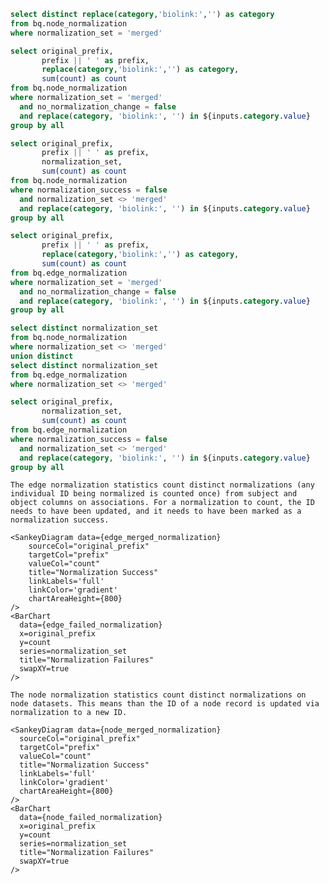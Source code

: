 ```sql normalization_categories
select distinct replace(category,'biolink:','') as category
from bq.node_normalization
where normalization_set = 'merged'
```

```sql node_merged_normalization
select original_prefix, 
       prefix || ' ' as prefix, 
       replace(category,'biolink:','') as category, 
       sum(count) as count
from bq.node_normalization
where normalization_set = 'merged'
  and no_normalization_change = false
  and replace(category, 'biolink:', '') in ${inputs.category.value}
group by all
```

```sql node_failed_normalization
select original_prefix, 
       prefix || ' ' as prefix,
       normalization_set,      
       sum(count) as count
from bq.node_normalization
where normalization_success = false
  and normalization_set <> 'merged'
  and replace(category, 'biolink:', '') in ${inputs.category.value}
group by all
```

```sql edge_merged_normalization
select original_prefix, 
       prefix || ' ' as prefix, 
       replace(category,'biolink:','') as category, 
       sum(count) as count
from bq.edge_normalization
where normalization_set = 'merged'
  and no_normalization_change = false
  and replace(category, 'biolink:', '') in ${inputs.category.value}
group by all
```

```sql normalization_datasets
select distinct normalization_set
from bq.node_normalization
where normalization_set <> 'merged'
union distinct
select distinct normalization_set
from bq.edge_normalization
where normalization_set <> 'merged'
```

```sql edge_failed_normalization
select original_prefix, 
       normalization_set,      
       sum(count) as count
from bq.edge_normalization
where normalization_success = false
  and normalization_set <> 'merged'
  and replace(category, 'biolink:', '') in ${inputs.category.value}
group by all
```

<Dropdown
  data={normalization_categories}
  name=category
  value=category
  label=category
  title="Filter By Category"
  multiple=true
  selectAllByDefault=true
  description="Filter normalized node categories"
/>

<Tabs>
  <Tab label="Edges">

    The edge normalization statistics count distinct normalizations (any individual ID being normalized is counted once) from subject and object columns on associations. For a normalization to count, the ID needs to have been updated, and it needs to have been marked as a normalization success. 

    <SankeyDiagram data={edge_merged_normalization} 
        sourceCol="original_prefix" 
        targetCol="prefix" 
        valueCol="count" 
        title="Normalization Success"
        linkLabels='full'  
        linkColor='gradient' 
        chartAreaHeight={800}
    />
    <BarChart 
      data={edge_failed_normalization}
      x=original_prefix
      y=count
      series=normalization_set
      title="Normalization Failures"
      swapXY=true
    /> 
  </Tab>
  <Tab label="Nodes">

    The node normalization statistics count distinct normalizations on node datasets. This means than the ID of a node record is updated via normalization to a new ID. 

    <SankeyDiagram data={node_merged_normalization} 
      sourceCol="original_prefix" 
      targetCol="prefix" 
      valueCol="count" 
      title="Normalization Success"
      linkLabels='full'  
      linkColor='gradient' 
      chartAreaHeight={800}
    />
    <BarChart 
      data={node_failed_normalization}
      x=original_prefix
      y=count
      series=normalization_set
      title="Normalization Failures"
      swapXY=true
    />
  </Tab>

</Tabs>


